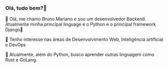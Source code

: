 ### Olá, tudo bem?👋

<!--
**brunoomariano/brunoomariano** is a ✨ _special_ ✨ repository because its `README.md` (this file) appears on your GitHub profile.

Here are some ideas to get you started:

- 🔭 I’m currently working on ...
- 🌱 I’m currently learning ...
- 👯 I’m looking to collaborate on ...
- 🤔 I’m looking for help with ...
- 💬 Ask me about ...
- 📫 How to reach me: ...
- 😄 Pronouns: ...
- ⚡ Fun fact: ...
-->
:wave: Olá, me chamo Bruno Mariano e sou um desenvolvedor Backend. Atualmente minha principal linguage é o Python e o principal framework Django:snake:

:eyes: Tenho interesse nas áreas de Desenvolvimento Web, Inteligência artificial e DevOps 

:seedling: Atualmente, além do Python, busco aprender outras linguagem como Rust e GoLang.


